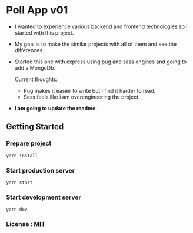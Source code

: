 # Poll App v01

- I wanted to experience various backend and frontend technologies so i started with this project. 

- My goal is to make the similar projects with all of them and see the differences.

- Started this one with express using pug and sass engines and going to add a MongoDb.
   
   Current thoughts: 
    - Pug makes it easier to write but i find it harder to read.  
    - Sass feels like i am overengineering the project. 
    
- **I am going to update the readme.**

## Getting Started

### Prepare project
```
yarn install
```

### Start production server

```
yarn start
```

### Start development server

```
yarn dev
```

### License : [MIT](https://github.com/dedeogluhu/poll-app-v01/blob/main/LICENSE)
